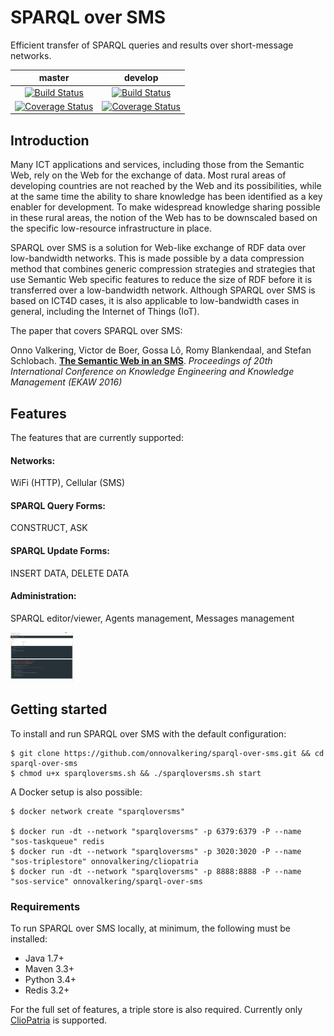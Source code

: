 # SPARQL over SMS
Efficient transfer of SPARQL queries and results over short-message networks.

| master | develop |
|:------:|:-------:|
| [![Build Status](https://img.shields.io/travis/onnovalkering/sparql-over-sms/master.svg)](https://travis-ci.org/onnovalkering/sparql-over-sms) | [![Build Status](https://img.shields.io/travis/onnovalkering/sparql-over-sms/develop.svg)](https://travis-ci.org/onnovalkering/sparql-over-sms) |
| [![Coverage Status](https://img.shields.io/coveralls/onnovalkering/sparql-over-sms/master.svg)](https://coveralls.io/github/onnovalkering/sparql-over-sms) | [![Coverage Status](https://img.shields.io/coveralls/onnovalkering/sparql-over-sms/develop.svg)](https://coveralls.io/github/onnovalkering/sparql-over-sms) |

## Introduction
Many ICT applications and services, including those from the Semantic Web, rely on the Web for the exchange of data. Most rural areas of developing countries are not reached by the Web and its possibilities, while at the same time the ability to share knowledge has been identified as a key enabler for development. To make widespread knowledge sharing possible in these rural areas, the notion of the Web has to be downscaled based on the specific low-resource infrastructure in place. 

SPARQL over SMS is a solution for Web-like exchange of RDF data over low-bandwidth networks. This is made possible by a data compression method that combines generic compression strategies and strategies that use Semantic Web specific features to reduce the size of RDF before it is transferred over a low-bandwidth network. Although SPARQL over SMS is based on ICT4D cases, it is also applicable to low-bandwidth cases in general, including the Internet of Things (IoT).

The paper that covers SPARQL over SMS:

Onno Valkering, Victor de Boer, Gossa Lô, Romy Blankendaal, and Stefan Schlobach. **[The Semantic Web in an SMS](http://link.springer.com/chapter/10.1007/978-3-319-49004-5_45)**. _Proceedings of 20th International Conference on Knowledge Engineering and Knowledge Management (EKAW 2016)_

## Features
The features that are currently supported:

#### Networks:
WiFi (HTTP), Cellular (SMS)

#### SPARQL Query Forms:
CONSTRUCT, ASK

#### SPARQL Update Forms:
INSERT DATA, DELETE DATA

#### Administration:
SPARQL editor/viewer, Agents management, Messages management

<img src="docs/images/sos-admin.png" alt="Drawing" style="width: 100px;"/>

## Getting started
To install and run SPARQL over SMS with the default configuration:
```
$ git clone https://github.com/onnovalkering/sparql-over-sms.git && cd sparql-over-sms
$ chmod u+x sparqloversms.sh && ./sparqloversms.sh start
```

A Docker setup is also possible:
```
$ docker network create "sparqloversms"

$ docker run -dt --network "sparqloversms" -p 6379:6379 -P --name "sos-taskqueue" redis
$ docker run -dt --network "sparqloversms" -p 3020:3020 -P --name "sos-triplestore" onnovalkering/cliopatria
$ docker run -dt --network "sparqloversms" -p 8888:8888 -P --name "sos-service" onnovalkering/sparql-over-sms
```

### Requirements
To run SPARQL over SMS locally, at minimum, the following must be installed:

- Java 1.7+
- Maven 3.3+
- Python 3.4+
- Redis 3.2+

For the full set of features, a triple store is also required. Currently only [ClioPatria](https://github.com/ClioPatria/ClioPatria) is supported.
